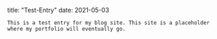 title: "Test-Entry"
date: 2021-05-03
    
    
    This is a test entry for my blog site. This site is a placeholder where my portfolio will eventually go.
